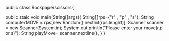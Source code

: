 public class Rockpaperscissors{


public staic void main(String[]args){
String[]rps={"r" , "p" , "s"};
String computerMOVE = rps[new Random().nextInt(rps.lenght)];
Scanner scanner = new Scanner(System.in);
System.out.println("Please  enter your move(r,p or s)");
String playMove= scanner.nextline(),
}
}
